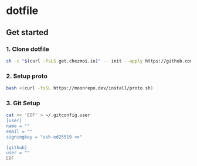 # dotfile

## Get started

### 1. Clone dotfile

```bash
sh -c "$(curl -fsLS get.chezmoi.io)" -- init --apply https://github.com/ageha734/dotfile.git
```

### 2. Setup proto

```bash
bash <(curl -fsSL https://moonrepo.dev/install/proto.sh)
```

### 3. Git Setup

```bash
cat << 'EOF' > ~/.gitconfig.user
[user]
name = ""
email = ""
signingkey = "ssh-ed25519 <>"

[github]
user = ""
EOF
```
